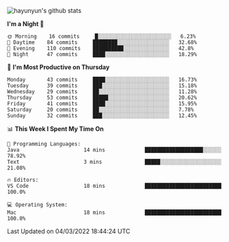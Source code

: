 
![hayunyun's github stats](https://github-readme-stats.vercel.app/api?username=hayunyun&show_icons=true)


<!--START_SECTION:waka-->
**I'm a Night 🦉** 

```text
🌞 Morning    16 commits     █░░░░░░░░░░░░░░░░░░░░░░░░   6.23% 
🌆 Daytime    84 commits     ████████░░░░░░░░░░░░░░░░░   32.68% 
🌃 Evening    110 commits    ██████████░░░░░░░░░░░░░░░   42.8% 
🌙 Night      47 commits     ████░░░░░░░░░░░░░░░░░░░░░   18.29%

```
📅 **I'm Most Productive on Thursday** 

```text
Monday       43 commits     ████░░░░░░░░░░░░░░░░░░░░░   16.73% 
Tuesday      39 commits     ███░░░░░░░░░░░░░░░░░░░░░░   15.18% 
Wednesday    29 commits     ██░░░░░░░░░░░░░░░░░░░░░░░   11.28% 
Thursday     53 commits     █████░░░░░░░░░░░░░░░░░░░░   20.62% 
Friday       41 commits     ████░░░░░░░░░░░░░░░░░░░░░   15.95% 
Saturday     20 commits     ██░░░░░░░░░░░░░░░░░░░░░░░   7.78% 
Sunday       32 commits     ███░░░░░░░░░░░░░░░░░░░░░░   12.45%

```


📊 **This Week I Spent My Time On** 

```text
💬 Programming Languages: 
Java                     14 mins             ███████████████████░░░░░░   78.92% 
Text                     3 mins              █████░░░░░░░░░░░░░░░░░░░░   21.08%

🔥 Editors: 
VS Code                  18 mins             █████████████████████████   100.0%

💻 Operating System: 
Mac                      18 mins             █████████████████████████   100.0%

```


 Last Updated on 04/03/2022 18:44:24 UTC
<!--END_SECTION:waka-->

<!--
**hayunyun/hayunyun** is a ✨ _special_ ✨ repository because its `README.md` (this file) appears on your GitHub profile.

Here are some ideas to get you started:

- 🔭 I’m currently working on ...
- 🌱 I’m currently learning ...
- 👯 I’m looking to collaborate on ...
- 🤔 I’m looking for help with ...
- 💬 Ask me about ...
- 📫 How to reach me: ...
- 😄 Pronouns: ...
- ⚡ Fun fact: ...
-->
